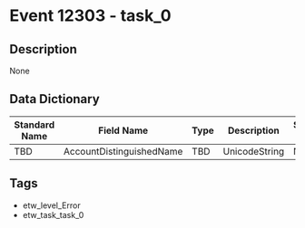 # Event 12303 - task_0

## Description
None

## Data Dictionary
|Standard Name|Field Name|Type|Description|Sample Value|
|---|---|---|---|---|
|TBD|AccountDistinguishedName|TBD|UnicodeString|None|None|

## Tags
* etw_level_Error
* etw_task_task_0